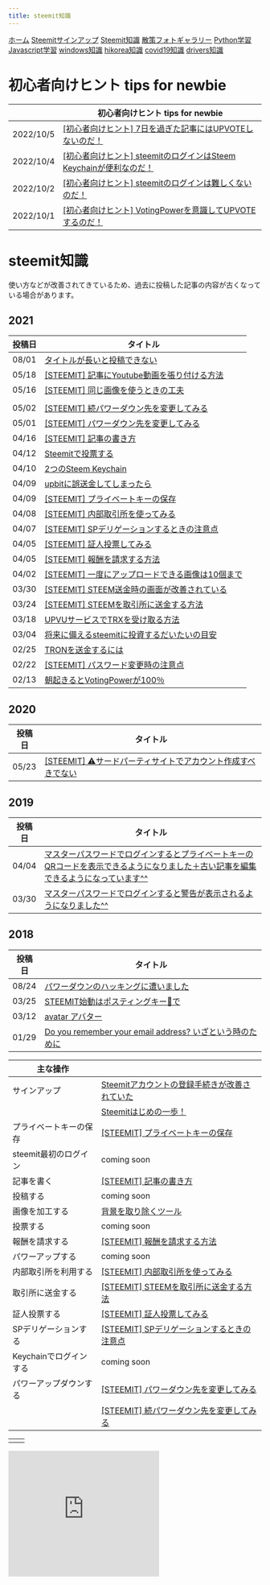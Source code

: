 ```yaml
---
title: steemit知識
---
```


[ホーム](../) [Steemitサインアップ](./steemitsignup.html) [Steemit知識](./steemittips.html) [散策フォトギャラリー](./photogarally.html) [Python学習](./python.html) [Javascript学習](./javascript.html) [windows知識](./windowstips.html) [hikorea知識](./hikorea.html) [covid19知識](./covid19tips.html) [drivers知識](./driverslicense.html)

# 初心者向けヒント tips for newbie

||初心者向けヒント tips for newbie|
|--|---|
|2022/10/5|[[初心者向けヒント] 7日を過ぎた記事にはUPVOTEしないのだ！](https://steemit.com/hive-161179/@yasu/7-upvote)|
|2022/10/4|[[初心者向けヒント] steemitのログインはSteem Keychainが便利なのだ！](https://steemit.com/hive-161179/@yasu/steemit-steem-keychain)|
|2022/10/2|[[初心者向けヒント] steemitのログインは難しくないのだ！](https://steemit.com/hive-161179/@yasu/79agpj-steemit)|
|2022/10/1|[[初心者向けヒント] VotingPowerを意識してUPVOTEするのだ！](https://steemit.com/hive-161179/@yasu/votingpower-upvote)|

# steemit知識

使い方などが改善されてきているため、過去に投稿した記事の内容が古くなっている場合があります。

## 2021

|投稿日|タイトル|
|--|---|
|08/01|[タイトルが長いと投稿できない](https://steemit.com/hive-161179/@yasu/7ngm4z)|
|05/18|[[STEEMIT] 記事にYoutube動画を張り付ける方法](https://steemit.com/hive-161179/@yasu/steemit-youtube)|
|05/16|[[STEEMIT] 同じ画像を使うときの工夫](https://steemit.com/hive-161179/@yasu/4g2buf-steemit)|
|||
|05/02|[[STEEMIT] 続パワーダウン先を変更してみる](https://steemit.com/hive-161179/@yasu/7mhabn-steemit)|
|05/01|[[STEEMIT] パワーダウン先を変更してみる](https://steemit.com/hive-161179/@yasu/3fvf8z-steemit)|
|04/16|[[STEEMIT] 記事の書き方](https://steemit.com/hive-161179/@yasu/7szxr-steemit)|
|04/12|[Steemitで投票する](https://steemit.com/hive-161179/@yasu/54p9ri-steemit)|
|04/10|[2つのSteem Keychain](https://steemit.com/hive-161179/@yasu/2-steem-keychain)|
|04/09|[upbitに誤送金してしまったら](https://steemit.com/hive-161179/@yasu/511t4w-upbit)|
|04/09|[[STEEMIT] プライベートキーの保存](https://steemit.com/hive-161179/@yasu/5ex7vt-steemit)|
|04/08|[[STEEMIT] 内部取引所を使ってみる](https://steemit.com/hive-161179/@yasu/r3ekt-steemit)|
|04/07|[[STEEMIT] SPデリゲーションするときの注意点](https://steemit.com/hive-161179/@yasu/steemit-sp)|
|04/05|[[STEEMIT] 証人投票してみる](https://steemit.com/hive-161179/@yasu/oeh2y-steemit)|
|04/05|[[STEEMIT] 報酬を請求する方法](https://steemit.com/hive-161179/@yasu/45q6qf)|
|04/02|[[STEEMIT] 一度にアップロードできる画像は10個まで](https://steemit.com/hive-161179/@yasu/6hdcym-10)|
|03/30|[[STEEMIT] STEEM送金時の画面が改善されている](https://steemit.com/hive-161179/@yasu/2pys4w-steem)|
|03/24|[[STEEMIT] STEEMを取引所に送金する方法](https://steemit.com/japanese/@yasu/pcj9k-steem)|
|03/18|[UPVUサービスでTRXを受け取る方法](https://steemit.com/japanese/@yasu/upvu-trx)|
|03/04|[将来に備えるsteemitに投資するだいたいの目安](https://steemit.com/japanese/@yasu/5y9unv-steemit)|
|02/25|[TRONを送金するには](https://steemit.com/japanese/@yasu/2ybdjx-tron)|
|02/22|[[STEEMIT] パスワード変更時の注意点](https://steemit.com/japanese/@yasu/3syqm6)|
|02/13|[朝起きるとVotingPowerが100％](https://steemit.com/japanese/@yasu/votingpower-100)|

## 2020

|投稿日|タイトル|
|--|---|
|05/23|[[STEEMIT] ⚠️サードパーティサイトでアカウント作成すべきでない](https://steemit.com/hive-132971/@yasu.pal/steemit)|

## 2019

|投稿日|タイトル|
|--|---|
|04/04|[マスターパスワードでログインするとプライベートキーのQRコードを表示できるようになりました＋古い記事を編集できるようになっています^^](https://steemit.com/japanese/@yasu/qr-1554351307450)|
|03/30|[マスターパスワードでログインすると警告が表示されるようになりました^^](https://steemit.com/japanese/@yasu/dclick-1553904791728)|

## 2018

|投稿日|タイトル|
|--|---|
|08/24|[パワーダウンのハッキングに遭いました](https://steemit.com/japanese/@yasu/5n9imj)|
|03/25|[STEEMIT始動はポスティングキー🔑で](https://steemit.com/japanese/@yasu/3upr9e-steemit)|
|03/12|[avatar アバター](https://steemit.com/japanese/@yasu/avatar)|
|01/29|[Do you remember your email address? いざという時のために](https://steemit.com/japanese/@yasu/ujhy6)|


|主な操作||
|--|---|
|サインアップ|[Steemitアカウントの登録手続きが改善されていた](https://steemit.com/japanese/@yasu/4t27l6-steemit)|
||[Steemitはじめの一歩！](https://steemit.com/japanese/@yasu/7fuxcn-steemit)|
|プライベートキーの保存|[[STEEMIT] プライベートキーの保存](https://steemit.com/hive-161179/@yasu/5ex7vt-steemit)|
|steemit最初のログイン|coming soon|
|記事を書く|[[STEEMIT] 記事の書き方](https://steemit.com/hive-161179/@yasu/7szxr-steemit)|
|投稿する|coming soon|
|画像を加工する|[背景を取り除くツール](https://steemit.com/hive-161179/@yasu/2rwoqj)|
|投票する|coming soon|
|報酬を請求する|[[STEEMIT] 報酬を請求する方法](https://steemit.com/hive-161179/@yasu/45q6qf)|
|パワーアップする|coming soon|
|内部取引所を利用する|[[STEEMIT] 内部取引所を使ってみる](https://steemit.com/hive-161179/@yasu/r3ekt-steemit)|
|取引所に送金する|[[STEEMIT] STEEMを取引所に送金する方法](https://steemit.com/japanese/@yasu/pcj9k-steem)|
|証人投票する|[[STEEMIT] 証人投票してみる](https://steemit.com/hive-161179/@yasu/oeh2y-steemit)|
|SPデリゲーションする|[[STEEMIT] SPデリゲーションするときの注意点](https://steemit.com/hive-161179/@yasu/steemit-sp)|
|Keychainでログインする|coming soon|
|パワーアップダウンする|[[STEEMIT] パワーダウン先を変更してみる](https://steemit.com/hive-161179/@yasu/3fvf8z-steemit)|
||[[STEEMIT] 続パワーダウン先を変更してみる](https://steemit.com/hive-161179/@yasu/7mhabn-steemit)|

|||
|---|---|
|||

<iframe src="https://rcm-fe.amazon-adsystem.com/e/cm?o=9&p=12&l=ur1&category=gift_certificates&banner=1SYCAVH40V67ZW41NT02&f=ifr&linkID=40cfd882496e423cc49e919f4061b488&t=ojagggyo-22&tracking_id=ojagggyo-22" width="300" height="250" scrolling="no" border="0" marginwidth="0" style="border:none;" frameborder="0"></iframe>
